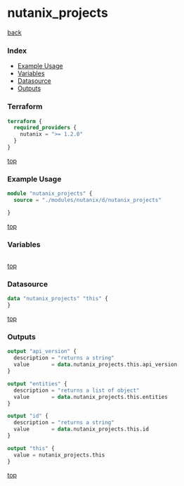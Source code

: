 # nutanix_projects

[back](../nutanix.md)

### Index

- [Example Usage](#example-usage)
- [Variables](#variables)
- [Datasource](#datasource)
- [Outputs](#outputs)

### Terraform

```terraform
terraform {
  required_providers {
    nutanix = ">= 1.2.0"
  }
}
```

[top](#index)

### Example Usage

```terraform
module "nutanix_projects" {
  source = "./modules/nutanix/d/nutanix_projects"

}
```

[top](#index)

### Variables

```terraform
```

[top](#index)

### Datasource

```terraform
data "nutanix_projects" "this" {
}
```

[top](#index)

### Outputs

```terraform
output "api_version" {
  description = "returns a string"
  value       = data.nutanix_projects.this.api_version
}

output "entities" {
  description = "returns a list of object"
  value       = data.nutanix_projects.this.entities
}

output "id" {
  description = "returns a string"
  value       = data.nutanix_projects.this.id
}

output "this" {
  value = nutanix_projects.this
}
```

[top](#index)